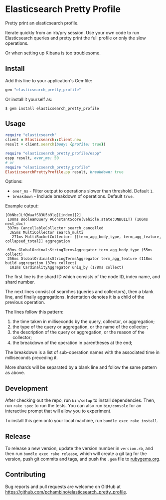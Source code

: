 # Elasticsearch Pretty Profile

Pretty print an elasticsearch profile.

Iterate quickly from an irb/pry session. Use your own code to run Elasticsearch
queries and pretty print the full profile or only the slow operations.

Or when setting up Kibana is too troublesome.


## Install

Add this line to your application's Gemfile:

```ruby
gem "elasticsearch_pretty_profile"
```

Or install it yourself as:

    $ gem install elasticsearch_pretty_profile


## Usage

```ruby
require "elasticsearch"
client = Elasticsearch::Client.new
result = client.search(body: {profile: true})

require "elasticsearch_pretty_profile/espp"
espp result, over_ms: 50
# or
require "elasticsearch_pretty_profile"
ElasticsearchPrettyProfile.pp result, breakdown: true
```

Options:
 - `over_ms` - Filter output to operations slower than threshold. Default `1`.
 - `breakdown` - Include breakdown of operations. Default `true`.

Example output:
```
[ObNbzJLfQWaafS83U5b9lg][index][2]
 108ms BooleanQuery #ConstantScore(vehicle.state:UNBUILT) (106ms next_doc)
 397ms CancellableCollector search_cancelled
  365ms MultiCollector search_multi
   271ms MultiBucketCollector: [[term_agg_body_type, term_agg_feature, collapsed_total]] aggregation

 69ms GlobalOrdinalsStringTermsAggregator term_agg_body_type (55ms collect)
 256ms GlobalOrdinalsStringTermsAggregator term_agg_feature (118ms build_aggregation 137ms collect)
  181ms CardinalityAggregator uniq_by (178ms collect)

```

The first line is the shard ID which consists of the node ID, index name, and
shard number.

The next lines consist of searches (queries and collectors), then a blank line,
and finally aggregations. Indentation denotes it is a child of the previous
operation.

The lines follow this pattern:
 1. the time taken in milliseconds by the query, collector, or aggregation;
 2. the type of the query or aggregation, or the name of the collector;
 3. the description of the query or aggregation, or the reason of the collector;
 4. the breakdown of the operation in parentheses at the end;

The breakdown is a list of sub-operation names with the associated time in
milliseconds preceding it.

More shards will be separated by a blank line and follow the same pattern as
above.


## Development

After checking out the repo, run `bin/setup` to install dependencies. Then, run
`rake spec` to run the tests. You can also run `bin/console` for an interactive
prompt that will allow you to experiment.

To install this gem onto your local machine, run `bundle exec rake install`.


## Release

To release a new version, update the version number in `version.rb`, and then
run `bundle exec rake release`, which will create a git tag for the version,
push git commits and tags, and push the `.gem` file to [rubygems.org].

[rubygems.org]: https://rubygems.org


## Contributing

Bug reports and pull requests are welcome on GitHub at
https://github.com/pchambino/elasticsearch_pretty_profile.
